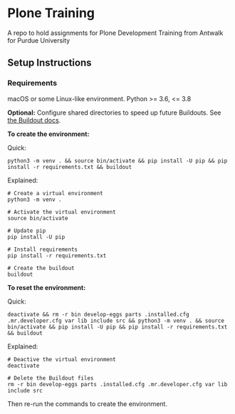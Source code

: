 # Plone Training
A repo to hold assignments for Plone Development Training from Antwalk for Purdue University

## Setup Instructions

### Requirements
macOS or some Linux-like environment.
Python >= 3.6, <= 3.8

**Optional:** Configure shared directories to speed up future Buildouts. See [the Buildout docs](https://www.buildout.org/en/latest/topics/variables-extending-and-substitutions.html#user-default-configuration-1).

**To create the environment:**

Quick:
```
python3 -m venv . && source bin/activate && pip install -U pip && pip install -r requirements.txt && buildout
```
Explained:
```
# Create a virtual environment
python3 -m venv .

# Activate the virtual environment
source bin/activate

# Update pip
pip install -U pip

# Install requirements
pip install -r requirements.txt

# Create the buildout
buildout
```

**To reset the environment:**

Quick:
```
deactivate && rm -r bin develop-eggs parts .installed.cfg .mr.developer.cfg var lib include src && python3 -m venv . && source bin/activate && pip install -U pip && pip install -r requirements.txt && buildout
```

Explained:
```
# Deactive the virtual environment
deactivate

# Delete the Buildout files
rm -r bin develop-eggs parts .installed.cfg .mr.developer.cfg var lib include src
```
Then re-run the commands to create the environment.